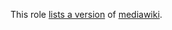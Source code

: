 This role [lists a version](https://github.com/robertdebock/ansible-role-mediawiki/blob/master/defaults/main.yml) of [mediawiki](https://www.mediawiki.org/wiki/Download).
